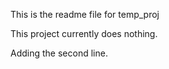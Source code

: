 This is the readme file for temp_proj

This project currently does nothing.

Adding the second line.